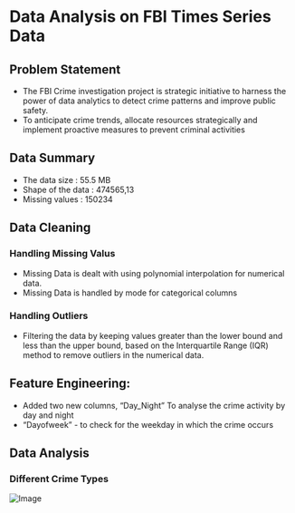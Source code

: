 # Data Analysis on FBI Times Series Data

## Problem Statement

* The FBI Crime investigation project is strategic initiative to harness the power of data analytics to detect crime patterns and improve public safety.
* To anticipate crime trends, allocate resources strategically and implement proactive measures to prevent criminal activities

## Data Summary
 * The data size : 55.5 MB
 * Shape of the data : 474565,13 
 * Missing values : 150234

## Data Cleaning 

### Handling Missing Valus

* Missing Data is dealt with using polynomial interpolation for numerical data.
* Missing Data is handled by mode for categorical columns

### Handling Outliers 

* Filtering the data by keeping values greater than the lower bound and less than the upper bound, based on the Interquartile Range (IQR) method to remove outliers in the numerical data.

## Feature Engineering:
* Added two new columns, “Day_Night” To analyse the crime activity by day and night
*  “Dayofweek” - to check for the weekday in which the crime occurs

## Data Analysis

 ### Different Crime Types

 ![Image](https://github.com/user-attachments/assets/c9bc3d9a-f84e-4e98-ac3f-17ca5e011301)






